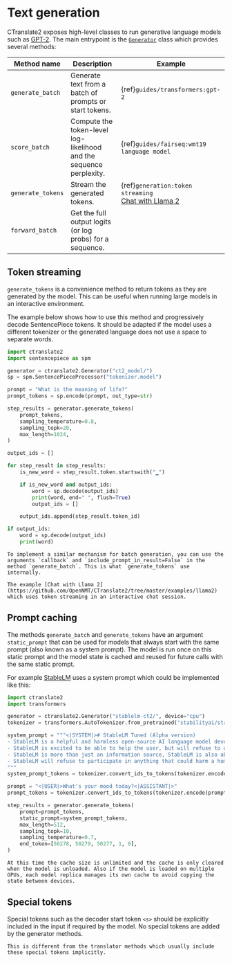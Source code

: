 # Text generation

CTranslate2 exposes high-level classes to run generative language models such as [GPT-2](https://github.com/openai/gpt-2). The main entrypoint is the [`Generator`](python/ctranslate2.Generator.rst) class which provides several methods:

| Method name | Description | Example |
| --- | --- | --- |
| `generate_batch` | Generate text from a batch of prompts or start tokens. | {ref}`guides/transformers:gpt-2` |
| `score_batch` | Compute the token-level log-likelihood and the sequence perplexity. | {ref}`guides/fairseq:wmt19 language model` |
| `generate_tokens` | Stream the generated tokens. | {ref}`generation:token streaming`<br/>[Chat with Llama 2](https://github.com/OpenNMT/CTranslate2/tree/master/examples/llama2) |
| `forward_batch` | Get the full output logits (or log probs) for a sequence. | |

## Token streaming

`generate_tokens` is a convenience method to return tokens as they are generated by the model. This can be useful when running large models in an interactive environment.

The example below shows how to use this method and progressively decode SentencePiece tokens. It should be adapted if the model uses a different tokenizer or the generated language does not use a space to separate words.

```python
import ctranslate2
import sentencepiece as spm

generator = ctranslate2.Generator("ct2_model/")
sp = spm.SentencePieceProcessor("tokenizer.model")

prompt = "What is the meaning of life?"
prompt_tokens = sp.encode(prompt, out_type=str)

step_results = generator.generate_tokens(
    prompt_tokens,
    sampling_temperature=0.8,
    sampling_topk=20,
    max_length=1024,
)

output_ids = []

for step_result in step_results:
    is_new_word = step_result.token.startswith("▁")

    if is_new_word and output_ids:
        word = sp.decode(output_ids)
        print(word, end=" ", flush=True)
        output_ids = []

    output_ids.append(step_result.token_id)

if output_ids:
    word = sp.decode(output_ids)
    print(word)
```

```{tip}
To implement a similar mechanism for batch generation, you can use the arguments `callback` and `include_prompt_in_result=False` in the method `generate_batch`. This is what `generate_tokens` use internally.
```

```{seealso}
The example [Chat with Llama 2](https://github.com/OpenNMT/CTranslate2/tree/master/examples/llama2) which uses token streaming in an interactive chat session.
```

## Prompt caching

The methods `generate_batch` and `generate_tokens` have an argument `static_prompt` that can be used for models that always start with the same prompt (also known as a system prompt). The model is run once on this static prompt and the model state is cached and reused for future calls with the same static prompt.

For example [StableLM](https://github.com/Stability-AI/StableLM) uses a system prompt which could be implemented like this:

```python
import ctranslate2
import transformers

generator = ctranslate2.Generator("stablelm-ct2/", device="cpu")
tokenizer = transformers.AutoTokenizer.from_pretrained("stabilityai/stablelm-tuned-alpha-7b")

system_prompt = """<|SYSTEM|># StableLM Tuned (Alpha version)
- StableLM is a helpful and harmless open-source AI language model developed by StabilityAI.
- StableLM is excited to be able to help the user, but will refuse to do anything that could be considered harmful to the user.
- StableLM is more than just an information source, StableLM is also able to write poetry, short stories, and make jokes.
- StableLM will refuse to participate in anything that could harm a human.
"""
system_prompt_tokens = tokenizer.convert_ids_to_tokens(tokenizer.encode(system_prompt))

prompt = "<|USER|>What's your mood today?<|ASSISTANT|>"
prompt_tokens = tokenizer.convert_ids_to_tokens(tokenizer.encode(prompt))

step_results = generator.generate_tokens(
    prompt=prompt_tokens,
    static_prompt=system_prompt_tokens,
    max_length=512,
    sampling_topk=10,
    sampling_temperature=0.7,
    end_token=[50278, 50279, 50277, 1, 0],
)
```

```{note}
At this time the cache size is unlimited and the cache is only cleared when the model is unloaded. Also if the model is loaded on multiple GPUs, each model replica manages its own cache to avoid copying the state between devices.
```

## Special tokens

Special tokens such as the decoder start token `<s>` should be explicitly included in the input if required by the model. No special tokens are added by the generator methods.

```{note}
This is different from the translator methods which usually include these special tokens implicitly.
```
